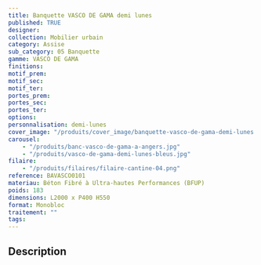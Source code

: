 ```yaml
---
title: Banquette VASCO DE GAMA demi lunes
published: TRUE
designer:
collection: Mobilier urbain
category: Assise
sub_category: 05 Banquette
gamme: VASCO DE GAMA
finitions:
motif_prem:
motif_sec:
motif_ter:
portes_prem:
portes_sec:
portes_ter:
options:
personnalisation: demi-lunes
cover_image: "/produits/cover_image/banquette-vasco-de-gama-demi-lunes.jpg"
carousel:
    - "/produits/banc-vasco-de-gama-a-angers.jpg"
    - "/produits/vasco-de-gama-demi-lunes-bleus.jpg"
filaire:
    - "/produits/filaires/filaire-cantine-04.png"
reference: BAVASCO0101
materiau: Béton Fibré à Ultra-hautes Performances (BFUP)
poids: 183
dimensions: L2000 x P400 H550
format: Monobloc
traitement: ""
tags:
---
```


## Description
